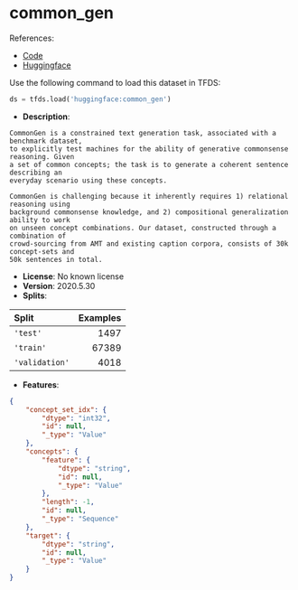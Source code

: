 # common_gen

References:

*   [Code](https://github.com/huggingface/datasets/blob/master/datasets/common_gen)
*   [Huggingface](https://huggingface.co/datasets/common_gen)



Use the following command to load this dataset in TFDS:

```python
ds = tfds.load('huggingface:common_gen')
```

*   **Description**:

```
CommonGen is a constrained text generation task, associated with a benchmark dataset, 
to explicitly test machines for the ability of generative commonsense reasoning. Given 
a set of common concepts; the task is to generate a coherent sentence describing an 
everyday scenario using these concepts.

CommonGen is challenging because it inherently requires 1) relational reasoning using 
background commonsense knowledge, and 2) compositional generalization ability to work 
on unseen concept combinations. Our dataset, constructed through a combination of 
crowd-sourcing from AMT and existing caption corpora, consists of 30k concept-sets and 
50k sentences in total.
```

*   **License**: No known license
*   **Version**: 2020.5.30
*   **Splits**:

Split  | Examples
:----- | -------:
`'test'` | 1497
`'train'` | 67389
`'validation'` | 4018

*   **Features**:

```json
{
    "concept_set_idx": {
        "dtype": "int32",
        "id": null,
        "_type": "Value"
    },
    "concepts": {
        "feature": {
            "dtype": "string",
            "id": null,
            "_type": "Value"
        },
        "length": -1,
        "id": null,
        "_type": "Sequence"
    },
    "target": {
        "dtype": "string",
        "id": null,
        "_type": "Value"
    }
}
```


